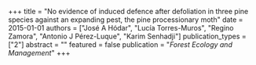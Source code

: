 +++
title = "No evidence of induced defence after defoliation in three pine species against an expanding pest, the pine processionary moth"
date = 2015-01-01
authors = ["José A Hódar", "Lucı́a Torres-Muros", "Regino Zamora", "Antonio J Pérez-Luque", "Karim Senhadji"]
publication_types = ["2"]
abstract = ""
featured = false
publication = "*Forest Ecology and Management*"
+++

